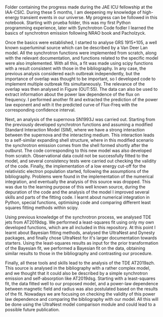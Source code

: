Folder containing the progress made during the JAE ICU fellowship at the IAA-CSIC. During these 5 months, I am deepening my knowledge of high-energy transient events in our universe. My progress can be followed in this notebook. Starting with prueba folder, this was my first Python programming experience, later with Synchrotron Code fodler I learned the basics of synchrotron emission following NRAO book and Pacholzyck. 

Once the basics were established, I started to analyse GRS 1915+105, a well known superluminal source which can be described by a Van Deer Lan model. All the synchrotron functions were implemented from scratch, along with the relevant documentation, and functions related to the specific model were also implemented. With all this, a fit was made using scipy functions with a result consistent with those in the bibliography. In any case, the previous analysis considered each outbreak independently, but the importance of overlap was thought to be important, so I developed code to implement multiple outbreak fits simultaneously. The relevance of the overlap was then analysed in Figure (OUT:55). The data can also be used to extract information about the power law dependence of the flux on frequency. I performed another fit and extracted the prediction of the power law exponent and with it the predicted curve of Flux-Freq with the corresponding confidence interval.

Next, an analysis of the supernova SN1993J was carried out. Starting from the previously developed synchrotron functions and assuming a modified Standard Interaction Model (SIM), where we have a strong interaction between the supernova and the interacting medium. This interaction leads to a self-similar expanding shell structure, where in this modified scenario the synchrotron emission comes from the shell formed shortly after the outburst. The code corresponding to this new model was also developed from scratch. Observational data could not be successfully fitted to the model, and several consistency tests were carried out checking the validity of the code. Finally, the implementation of a low energy cut-off for the relativistic electron population started, following the assumptions of the bibliography. Problems were found in the implementation of the numerical integration, and eventually the analysis of this source was dropped. This was due to the learning purpose of this well known source, during the depuration of the code and the analysis of the model I improved several skills and parts of the fitting code. I learnt about numerical integration in Python, special functions, optimising code and comparing different least squares fitting methods within scipy. 

Using previous knowledge of the synchrotron process, we analysed TDE jets from AT2019dsg. We performed a least-squares fit using only my own developed functions, which are all included in this repository. At this point I learnt about Bayesian fitting methods, analysed the UltraNest and Dynesty packages, and finally chose UltraNest for it's larger documentation towards starters. Using the least-squares results as input for the prior transformation of the Bayesian fit, we performed a Bayesian fit on the data, obtaining similar results to those in the bibliography and contrasting our procedure.

Finally, all these tools and skills lead to the analysis of the TDE AT2019azh. This source is analysed in the bibliography with a rather complex model, and we thought that it could also be described by a simple synchrotron emission and self-absorption like AT2019dsg. Starting with a least-squares fit, the data fitted well to our proposed model, and a power-law dependence between magnetic field and radius was also postulated based on the results of the fit. Nowadays we are focusing on checking the validity of this power law dependence and comparing the bibliography with our model. All this will be done using the UltraNest model comparison module and could lead to a possible future publication.
